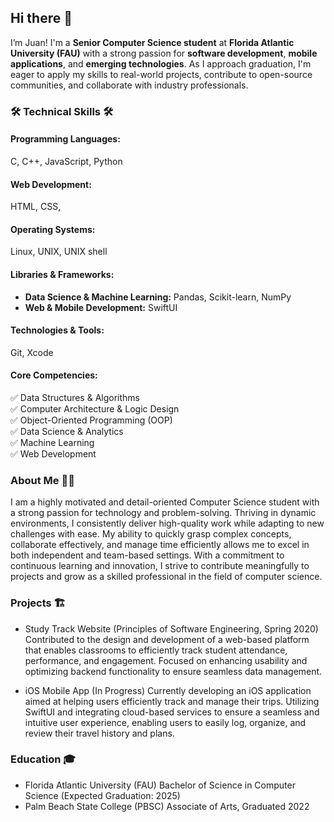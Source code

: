 ## Hi there 👋

I’m Juan! I'm a **Senior Computer Science student** at **Florida Atlantic University (FAU)** with a strong passion for **software development**, **mobile applications**, and **emerging technologies**. As I approach graduation, I'm eager to apply my skills to real-world projects, contribute to open-source communities, and collaborate with industry professionals.

### 🛠 Technical Skills 🛠️
#### **Programming Languages:**
C, C++, JavaScript, Python

#### **Web Development:**
HTML, CSS, 

#### **Operating Systems:**
Linux, UNIX, UNIX shell 

#### **Libraries & Frameworks:**
- **Data Science & Machine Learning:** Pandas, Scikit-learn, NumPy  
- **Web & Mobile Development:** SwiftUI  

#### **Technologies & Tools:**
Git, Xcode

#### **Core Competencies:**
✅ Data Structures & Algorithms  
✅ Computer Architecture & Logic Design  
✅ Object-Oriented Programming (OOP)  
✅ Data Science & Analytics  
✅ Machine Learning  
✅ Web Development  

### About Me 👨‍💻
I am a highly motivated and detail-oriented Computer Science student with a strong passion for technology and problem-solving. Thriving in dynamic environments, I consistently deliver high-quality work while adapting to new challenges with ease. My ability to quickly grasp complex concepts, collaborate effectively, and manage time efficiently allows me to excel in both independent and team-based settings. With a commitment to continuous learning and innovation, I strive to contribute meaningfully to projects and grow as a skilled professional in the field of computer science.

### Projects 🏗️
- Study Track Website (Principles of Software Engineering, Spring 2020)
    Contributed to the design and development of a web-based platform that enables classrooms to efficiently track student       attendance, performance, and engagement. Focused on enhancing usability and optimizing backend functionality to ensure       seamless data management.

- iOS Mobile App (In Progress)
    Currently developing an iOS application aimed at helping users efficiently track and manage their trips. Utilizing           SwiftUI and integrating cloud-based services to ensure a seamless and intuitive user experience, enabling users to           easily log, organize, and review their travel history and plans.
  
### Education 🎓
- Florida Atlantic University (FAU)
    Bachelor of Science in Computer Science (Expected Graduation: 2025)
- Palm Beach State College (PBSC)
    Associate of Arts, Graduated 2022
